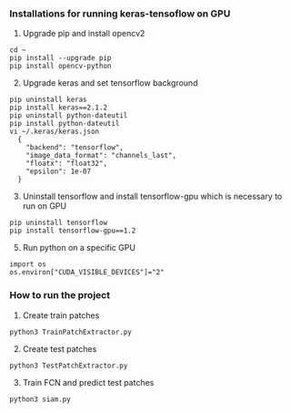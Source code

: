 ### Installations for running keras-tensoflow on GPU
1. Upgrade pip and install opencv2
```
cd ~
pip install --upgrade pip
pip install opencv-python
```
2. Upgrade keras and set tensorflow background
```
pip uninstall keras
pip install keras==2.1.2
pip uninstall python-dateutil
pip install python-dateutil
vi ~/.keras/keras.json
  {
    "backend": "tensorflow",
    "image_data_format": "channels_last",
    "floatx": "float32",
    "epsilon": 1e-07
  }
```
3. Uninstall tensorflow and install tensorflow-gpu which is necessary to run on GPU
```
pip uninstall tensorflow
pip install tensorflow-gpu==1.2
```
5. Run python on a specific GPU
```
import os
os.environ["CUDA_VISIBLE_DEVICES"]="2"
```

### How to run the project
1. Create train patches
```
python3 TrainPatchExtractor.py
```
2. Create test patches
```
python3 TestPatchExtractor.py
```
3. Train FCN and predict test patches
```
python3 siam.py
```

